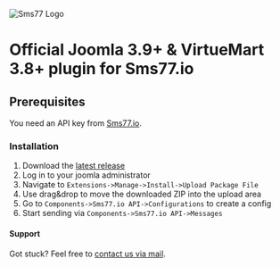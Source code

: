 ![Sms77 Logo](https://www.sms77.io/wp-content/uploads/2019/07/sms77-Logo-400x79.png)

# Official Joomla 3.9+ & VirtueMart 3.8+ plugin for Sms77.io

## Prerequisites

You need an API key from [Sms77.io](https://sms77.io).

### Installation

1. Download the [latest release](https://github.com/sms77io/joomla/releases/latest)
2. Log in to your joomla administrator
3. Navigate to ```Extensions->Manage->Install->Upload Package File```
4. Use drag&drop to move the downloaded ZIP into the upload area
5. Go to ```Components->Sms77.io API->Configurations``` to create a config
6. Start sending via ```Components->Sms77.io API->Messages```

#### Support

Got stuck? Feel free to [contact us via mail](mailto:support@sms77.io).